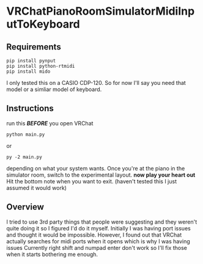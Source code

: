 # VRChatPianoRoomSimulatorMidiInputToKeyboard
## Requirements
```
pip install pynput
pip install python-rtmidi
pip install mido
```
I only tested this on a CASIO CDP-120. So for now I'll say you need that model or a simliar model of keyboard.
## Instructions
run this ***BEFORE*** you open VRChat
```
python main.py
```
or
```
py -2 main.py
```
depending on what your system wants.
Once you're at the piano in the simulator room, switch to the experimental layout.
**now play your heart out**
Hit the bottom note when you want to exit. (haven't tested this I just assumed it would work)
## Overview
I tried to use 3rd party things that people were suggesting and they weren't quite doing it so I figured I'd do it myself. Initially I was having port issues and thought it would be impossible. However, I found out that VRChat actually searches for midi ports when it opens which is why I was having issues Currently right shift and numpad enter don't work so I'll fix those when it starts bothering me enough.
